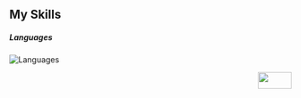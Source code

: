 
## My Skills
##### Languages
![Languages](https://skillicons.dev/icons?i=cs,cpp,go,py,java,js&theme=light)
<div align="right">
  <img src="https://cs.hse.ru/pubs/share/thumb/387236874:c1001x667+0+168:r1118x745!.png" width="60" height="30"/>
</div>
